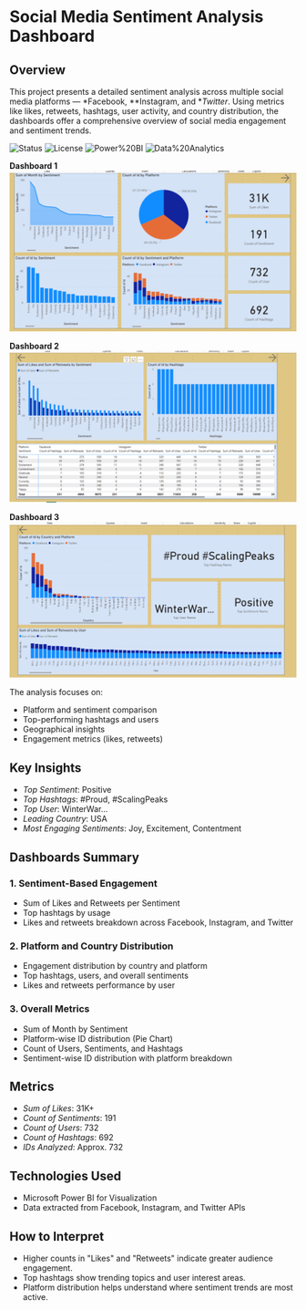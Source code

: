 # Social Media Sentiment Analysis Dashboard


## Overview
This project presents a detailed sentiment analysis across multiple social media platforms — *Facebook, **Instagram, and **Twitter*. Using metrics like likes, retweets, hashtags, user activity, and country distribution, the dashboards offer a comprehensive overview of social media engagement and sentiment trends.


![Status](https://img.shields.io/badge/Status-Completed-brightgreen)
![License](https://img.shields.io/badge/License-MIT-blue)
![Power%20BI](https://img.shields.io/badge/Built%20With-Power%20BI-yellow)
![Data%20Analytics](https://img.shields.io/badge/Focus-Data%20Analytics-orange)


**Dashboard 1**
![Pizza Sales Dashboard](https://github.com/PrathamSinghal001/Data-Analyst-Project-With-PowerBI/blob/14b691d944989375ac82c5780f8b2a500612f435/Social%20Media%20Sentiments%20Project/Screenshot%202025-04-27%20220822.png)

**Dashboard 2**
![Pizza Sales Dashboard](https://github.com/PrathamSinghal001/Data-Analyst-Project-With-PowerBI/blob/14b691d944989375ac82c5780f8b2a500612f435/Social%20Media%20Sentiments%20Project/Screenshot%202025-04-27%20220833.png)

**Dashboard 3**
![Pizza Sales Dashboard](https://github.com/PrathamSinghal001/Data-Analyst-Project-With-PowerBI/blob/14b691d944989375ac82c5780f8b2a500612f435/Social%20Media%20Sentiments%20Project/Screenshot%202025-04-27%20220851.png)


The analysis focuses on:
- Platform and sentiment comparison
- Top-performing hashtags and users
- Geographical insights
- Engagement metrics (likes, retweets)



## Key Insights
- *Top Sentiment*: Positive
- *Top Hashtags*: #Proud, #ScalingPeaks
- *Top User*: WinterWar...
- *Leading Country*: USA
- *Most Engaging Sentiments*: Joy, Excitement, Contentment



## Dashboards Summary
### 1. Sentiment-Based Engagement
- Sum of Likes and Retweets per Sentiment
- Top hashtags by usage
- Likes and retweets breakdown across Facebook, Instagram, and Twitter

### 2. Platform and Country Distribution
- Engagement distribution by country and platform
- Top hashtags, users, and overall sentiments
- Likes and retweets performance by user

### 3. Overall Metrics
- Sum of Month by Sentiment
- Platform-wise ID distribution (Pie Chart)
- Count of Users, Sentiments, and Hashtags
- Sentiment-wise ID distribution with platform breakdown

## Metrics
- *Sum of Likes*: 31K+
- *Count of Sentiments*: 191
- *Count of Users*: 732
- *Count of Hashtags*: 692
- *IDs Analyzed*: Approx. 732

## Technologies Used
- Microsoft Power BI for Visualization
- Data extracted from Facebook, Instagram, and Twitter APIs

## How to Interpret
- Higher counts in "Likes" and "Retweets" indicate greater audience engagement.
- Top hashtags show trending topics and user interest areas.
- Platform distribution helps understand where sentiment trends are most active.



